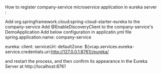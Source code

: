 How to register company-service microservice application in eureka server :

Add org.springframework.cloud:spring-cloud-starter-eureka to the company-service
Add @EnableDiscoveryClient to the company-service's DemoApplication
Add below configuration in applicatin.yml file
spring.application.name: company-service
    
eureka:
  client:
    serviceUrl:
      defaultZone: ${vcap.services.eureka-service.credentials.uri:http://127.0.0.1:8761}/eureka/
      
and restart the process, and then confirm its appearance in the Eureka Server at http://localhost:8761
